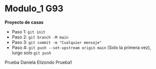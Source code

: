# Modulo_1 G93

  **Proyecto de casas**
  
  - Paso 1: ``` git init ```
  - Paso 2: ``` git branch -M main ```
  - Paso 3: ```git commit -m "Cualquier mensaje"```
  - Paso 4: ```git push --set-upstream origin main``` (Solo la primera vez), lurgo solo ```git push```

  Prueba Daniela Elizondo Prueba1